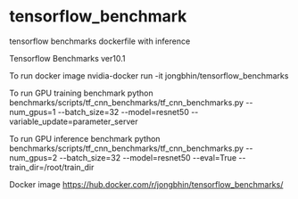 # tensorflow_benchmark
tensorflow benchmarks dockerfile with inference

Tensorflow Benchmarks ver10.1

To run docker image
nvidia-docker run -it jongbhin/tensorflow_benchmarks

To run GPU training benchmark
python benchmarks/scripts/tf_cnn_benchmarks/tf_cnn_benchmarks.py --num_gpus=1 --batch_size=32 --model=resnet50 --variable_update=parameter_server

To run GPU inference benchmark
python benchmarks/scripts/tf_cnn_benchmarks/tf_cnn_benchmarks.py --num_gpus=2 --batch_size=32 --model=resnet50 --eval=True --train_dir=/root/train_dir

Docker image
https://hub.docker.com/r/jongbhin/tensorflow_benchmarks/

